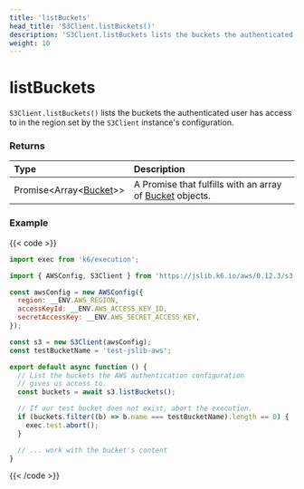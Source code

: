 ```yaml
---
title: 'listBuckets'
head_title: 'S3Client.listBuckets()'
description: 'S3Client.listBuckets lists the buckets the authenticated user has access to'
weight: 10
---
```


# listBuckets

`S3Client.listBuckets()` lists the buckets the authenticated user has access to in the region set by the `S3Client` instance's configuration.

### Returns

| Type                                                                                                        | Description                                                                                                                                   |
| :---------------------------------------------------------------------------------------------------------- | :-------------------------------------------------------------------------------------------------------------------------------------------- |
| Promise<Array<[Bucket](https://grafana.com/docs/k6/<K6_VERSION>/javascript-api/jslib/aws/s3client/bucket)>> | A Promise that fulfills with an array of [Bucket](https://grafana.com/docs/k6/<K6_VERSION>/javascript-api/jslib/aws/s3client/bucket) objects. |

### Example

{{< code >}}

```javascript
import exec from 'k6/execution';

import { AWSConfig, S3Client } from 'https://jslib.k6.io/aws/0.12.3/s3.js';

const awsConfig = new AWSConfig({
  region: __ENV.AWS_REGION,
  accessKeyId: __ENV.AWS_ACCESS_KEY_ID,
  secretAccessKey: __ENV.AWS_SECRET_ACCESS_KEY,
});

const s3 = new S3Client(awsConfig);
const testBucketName = 'test-jslib-aws';

export default async function () {
  // List the buckets the AWS authentication configuration
  // gives us access to.
  const buckets = await s3.listBuckets();

  // If our test bucket does not exist, abort the execution.
  if (buckets.filter((b) => b.name === testBucketName).length == 0) {
    exec.test.abort();
  }

  // ... work with the bucket's content
}
```

{{< /code >}}
